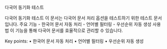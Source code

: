 다국어 동기화 테스트

다국어 동기화 테스트 이 문서는 다국어 문서 처리 옵션을 테스트하기 위한 테스트 문서입니다. 주요 기능 - 한국어 문서 자동 처리 - 언어별 필터링 - 우선순위 자동 생성 사용법 이 기능을 통해 다국어 문서를 효율적으로 관리할 수 있습니다.

Key points:
• 한국어 문서 자동 처리
• 언어별 필터링
• 우선순위 자동 생성